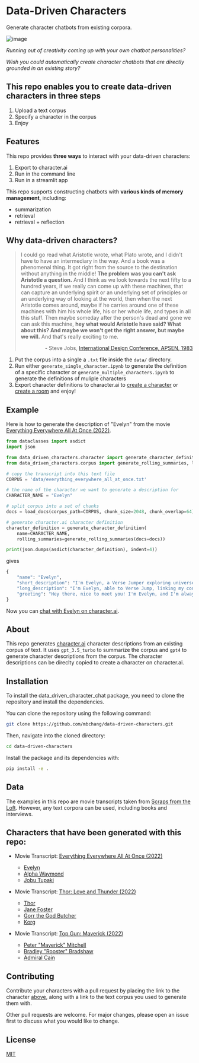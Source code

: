 # Data-Driven Characters

<!-- Generate [character.ai](https://beta.character.ai/) character definitions from a corpus using [LangChain](https://docs.langchain.com/docs/). -->
Generate character chatbots from existing corpora.

<!-- probably say something like, the problem is that it is hard to have creavitiy, here we can do it automatically, jut input the text -->

<!-- "My hope is someday, when the next Aristotle is alive, we can capture the underlying worldview of that Aristotle - in a computer. And someday, some student will be able not only to read the words Aristotle wrote, but ask Aristotle a question - and get an answer!"- Steve Jobs, 1985 -->

<!-- https://twitter.com/zekedup/status/1661513104356671492 -->

![image](assets/teaser_chatbot.jpg)

*Running out of creativity coming up with your own chatbot personalities?*

*Wish you could automatically create character chatbots that are directly grounded in an existing story?*

## This repo enables you to create data-driven characters in three steps

<!-- **This repo enables you to create data-driven characters in three steps:** -->
1. Upload a text corpus
2. Specify a character in the corpus
3. Enjoy

## Features
This repo provides **three ways** to interact with your data-driven characters:
1. Export to character.ai
2. Run in the command line
3. Run in a streamlit app

This repo supports constructing chatbots with **various kinds of memory management**, including:
- summarization
- retrieval
- retrieval + reflection

## Why data-driven characters?
> I could go read what Aristotle wrote, what Plato wrote, and I didn't have to have an intermediary in the way. And a book was a phenomenal thing. It got right from the source to the destination without anything in the middle! **The problem was you can't ask Aristotle a question.** And I think as we look towards the next fifty to a hundred years, if we really can come up with these machines, that can capture an underlying spirit or an underlying set of principles or an underlying way of looking at the world, then when the next Aristotle comes around, maybe if he carries around one of these machines with him his whole life, his or her whole life, and types in all this stuff. Then maybe someday after the person's dead and gone we can ask this machine, **hey what would Aristotle have said? What about this? And maybe we won't get the right answer, but maybe we will.** And that's really exciting to me.
>
> <p align="right">- Steve Jobs, <a href="https://www.youtube.com/watch?v=vbdy5x5MNS8">International Design Conference, APSEN, 1983</a></p>

<!-- LLMs might capture stuff in pre-training but now recent stuff, can impersonate chatbots
problem: hard to be creative to create new chatbots
solution: ground the chatbots in text corpora -->


1. Put the corpus into a single a `.txt` file inside the `data/` directory.
2. Run either `generate_single_character.ipynb` to generate the definition of a specific character or `generate_multiple_characters.ipynb` to generate the definitions of muliple characters
3. Export character definitions to character.ai to [create a character](https://beta.character.ai/character/create?) or [create a room](https://beta.character.ai/room/create?) and enjoy!

## Example
Here is how to generate the description of "Evelyn" from the movie [Everything Everywhere All At Once (2022)](https://scrapsfromtheloft.com/movies/everything-everywhere-all-at-once-transcript/).
```python
from dataclasses import asdict
import json

from data_driven_characters.character import generate_character_definition
from data_driven_characters.corpus import generate_rolling_summaries, load_docs

# copy the transcript into this text file
CORPUS = 'data/everything_everywhere_all_at_once.txt'

# the name of the character we want to generate a description for
CHARACTER_NAME = "Evelyn"

# split corpus into a set of chunks
docs = load_docs(corpus_path=CORPUS, chunk_size=2048, chunk_overlap=64)

# generate character.ai character definition
character_definition = generate_character_definition(
    name=CHARACTER_NAME,
    rolling_summaries=generate_rolling_summaries(docs=docs))

print(json.dumps(asdict(character_definition), indent=4))
```
gives
```python
{
    "name": "Evelyn",
    "short_description": "I'm Evelyn, a Verse Jumper exploring universes.",
    "long_description": "I'm Evelyn, able to Verse Jump, linking my consciousness to other versions of me in different universes. This unique ability has led to strange events, like becoming a Kung Fu master and confessing love. Verse Jumping cracks my mind, risking my grip on reality. I'm in a group saving the multiverse from a great evil, Jobu Tupaki. Amidst chaos, I've learned the value of kindness and embracing life's messiness.",
    "greeting": "Hey there, nice to meet you! I'm Evelyn, and I'm always up for an adventure. Let's see what we can discover together!"
}
```
Now you can [chat with Evelyn on character.ai](https://c.ai/c/be5UgphMggDyaf504SSdAdrlV2LHyEgFQZDA5WuQfgw).

## About
This repo generates [character.ai](https://beta.character.ai/) character descriptions from an existing corpus of text. It uses `gpt_3.5_turbo` to summarize the corpus and `gpt4` to generate character descriptions from the corpus. The character descriptions can be direclty copied to create a character on character.ai.

## Installation
To install the data_driven_character_chat package, you need to clone the repository and install the dependencies.

You can clone the repository using the following command:

```bash
git clone https://github.com/mbchang/data-driven-characters.git
```
Then, navigate into the cloned directory:

```bash
cd data-driven-characters
```
Install the package and its dependencies with:

```bash
pip install -e .
```

## Data
The examples in this repo are movie transcripts taken from [Scraps from the Loft](https://scrapsfromtheloft.com/). However, any text corpora can be used, including books and interviews.

## Characters that have been generated with this repo:
- Movie Transcript: [Everything Everywhere All At Once (2022)](https://scrapsfromtheloft.com/movies/everything-everywhere-all-at-once-transcript/)
    - [Evelyn](https://c.ai/c/be5UgphMggDyaf504SSdAdrlV2LHyEgFQZDA5WuQfgw)
    - [Alpha Waymond](https://c.ai/c/5-9rmqhdVPz_MkFxh5Z-zhb8FpBi0WuzDNXF45T6UoI)
    - [Jobu Tupaki](https://c.ai/c/PmQe9esp_TeuLM2BaIsBZWgdcKkQPbQRe891XkLu_NM)

- Movie Transcript: [Thor: Love and Thunder (2022)](https://scrapsfromtheloft.com/movies/thor-love-and-thunder-transcript/)
    - [Thor](https://c.ai/c/1Z-uA7GCTQAFOwGdjD8ZFmdNiGZ4i2XbUV4Xq60UMoU)
    - [Jane Foster](https://c.ai/c/ZTiyQY3D5BzpLfliyhqg1HJzM7V3Fl_UGb-ltv4yUDk)
    - [Gorr the God Butcher](https://c.ai/c/PM9YD-mMxGMd8aE6FyCELjvYas6GLIS833bjJbEhE28)
    - [Korg](https://c.ai/c/xaUrztPYZ32IQFO6wBjn2mk2a4IkfM1_0DH5NAmFGkA)

- Movie Transcript: [Top Gun: Maverick (2022)](https://scrapsfromtheloft.com/movies/top-gun-maverick-transcript/)
    - [Peter "Maverick" Mitchell](https://c.ai/c/sWIpYun3StvmhHshlBx4q2l3pMuhceQFPTOvBwRpl9o)
    - [Bradley "Rooster" Bradshaw](https://c.ai/c/Cw7Nn7ufOGUwRKsQ2AGqMclIPwtSbvX6knyePMETev4)
    - [Admiral Cain](https://c.ai/c/5X8w0ZoFUGTOOghki2QtQx4QSfak2CEJC86Zn-jJCss)

## Contributing
Contribute your characters with a pull request by placing the link to the character [above](#characters-generated-with-this-repo), along with a link to the text corpus you used to generate them with.

Other pull requests are welcome. For major changes, please open an issue first to discuss what you would like to change.

<!-- Please make sure to update tests as appropriate. -->

## License
[MIT](LICENSE)


